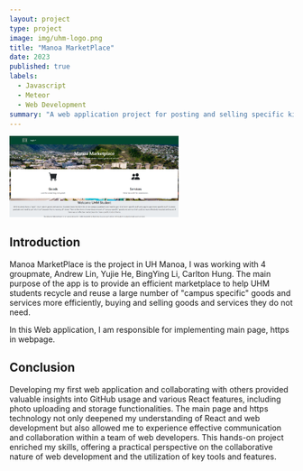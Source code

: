 ```yaml
---
layout: project
type: project
image: img/uhm-logo.png
title: "Manoa MarketPlace"
date: 2023
published: true
labels:
  - Javascript
  - Meteor
  - Web Development
summary: "A web application project for posting and selling specific kinds of items or services at Manoa."
---
```

<div class="text-center p-4">
  <img width="300px" src="../img/Landing-Page.png">
</div>

## Introduction

Manoa MarketPlace is the project in UH Manoa, I was working with 4 groupmate, Andrew Lin, Yujie He, BingYing Li, Carlton Hung. The main purpose of the app is to provide an efficient marketplace to help UHM students recycle and reuse a large number of "campus specific" goods and services more efficiently, buying and selling goods and services they do not need.

In this Web application, I am responsible for implementing main page, https in webpage. 


## Conclusion
Developing my first web application and collaborating with others provided valuable insights into GitHub usage and various React features, including photo uploading and storage functionalities.  The main page and https technology not only deepened my understanding of React and web development but also allowed me to experience effective communication and collaboration within a team of web developers.  This hands-on project enriched my skills, offering a practical perspective on the collaborative nature of web development and the utilization of key tools and features.
